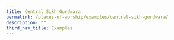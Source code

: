 ```yaml
---
title: Central Sikh Gurdwara
permalink: /places-of-worship/examples/central-sikh-gurdwara/
description: ""
third_nav_title: Examples
---
```

